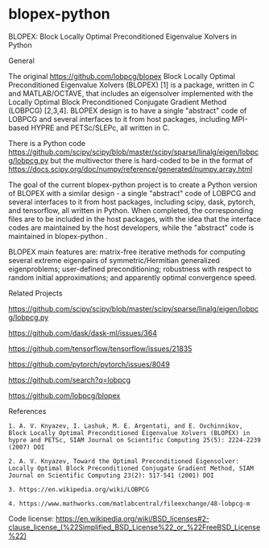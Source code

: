 # blopex-python
BLOPEX: Block Locally Optimal Preconditioned Eigenvalue Xolvers in Python

General

The original https://github.com/lobpcg/blopex Block Locally Optimal Preconditioned Eigenvalue Xolvers (BLOPEX) [1] is a package, written in C and MATLAB/OCTAVE, that includes an eigensolver implemented with the Locally Optimal Block Preconditioned Conjugate Gradient Method (LOBPCG) [2,3,4]. BLOPEX design is to have a single "abstract" code of LOBPCG and several interfaces to it from host packages, including MPI-based HYPRE and PETSc/SLEPc, all written in C.

There is a Python code https://github.com/scipy/scipy/blob/master/scipy/sparse/linalg/eigen/lobpcg/lobpcg.py but the multivector there is hard-coded to be in the format of https://docs.scipy.org/doc/numpy/reference/generated/numpy.array.html

The goal of the current blopex-python project is to create a Python version of BLOPEX with a similar design - a single "abstract" code of LOBPCG and several interfaces to it from host packages, including scipy, dask, pytorch, and tensorflow, all written in Python. When completed, the corresponding files are to be included in the host packages, with the idea that the interface codes are maintained by the host developers, while the "abstract" code is maintained in blopex-python .

BLOPEX main features are: matrix-free iterative methods for computing several extreme eigenpairs of symmetric/Hermitian generalized eigenproblems; user-defined preconditioning; robustness with respect to random initial approximations; and apparently optimal convergence speed.

Related Projects

https://github.com/scipy/scipy/blob/master/scipy/sparse/linalg/eigen/lobpcg/lobpcg.py 

https://github.com/dask/dask-ml/issues/364

https://github.com/tensorflow/tensorflow/issues/21835

https://github.com/pytorch/pytorch/issues/8049

https://github.com/search?q=lobpcg

https://github.com/lobpcg/blopex

References

    1. A. V. Knyazev, I. Lashuk, M. E. Argentati, and E. Ovchinnikov, Block Locally Optimal Preconditioned Eigenvalue Xolvers (BLOPEX) in hypre and PETSc, SIAM Journal on Scientific Computing 25(5): 2224-2239 (2007) DOI

    2. A. V. Knyazev, Toward the Optimal Preconditioned Eigensolver: Locally Optimal Block Preconditioned Conjugate Gradient Method, SIAM Journal on Scientific Computing 23(2): 517-541 (2001) DOI
    
    3. https://en.wikipedia.org/wiki/LOBPCG
    
    4. https://www.mathworks.com/matlabcentral/fileexchange/48-lobpcg-m

Code license: https://en.wikipedia.org/wiki/BSD_licenses#2-clause_license_(%22Simplified_BSD_License%22_or_%22FreeBSD_License%22)
